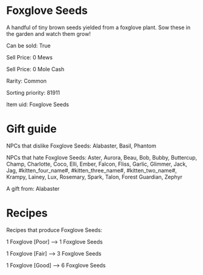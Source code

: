 # Foxglove Seeds

A handful of tiny brown seeds yielded from a foxglove plant. Sow these in the garden and watch them grow!

Can be sold: True

Sell Price: 0 Mews

Sell Price: 0 Mole Cash

Rarity: Common

Sorting priority: 81911

Item uid: Foxglove Seeds

# Gift guide

NPCs that dislike Foxglove Seeds: Alabaster, Basil, Phantom

NPCs that hate Foxglove Seeds: Aster, Aurora, Beau, Bob, Bubby, Buttercup, Champ, Charlotte, Coco, Elli, Ember, Falcon, Fliss, Garlic, Glimmer, Jack, Jag, #kitten_four_name#, #kitten_three_name#, #kitten_two_name#, Krampy, Lainey, Lux, Rosemary, Spark, Talon, Forest Guardian, Zephyr

A gift from: Alabaster

# Recipes

Recipes that produce Foxglove Seeds:

1 Foxglove [Poor] --> 1 Foxglove Seeds

1 Foxglove [Fair] --> 3 Foxglove Seeds

1 Foxglove [Good] --> 6 Foxglove Seeds